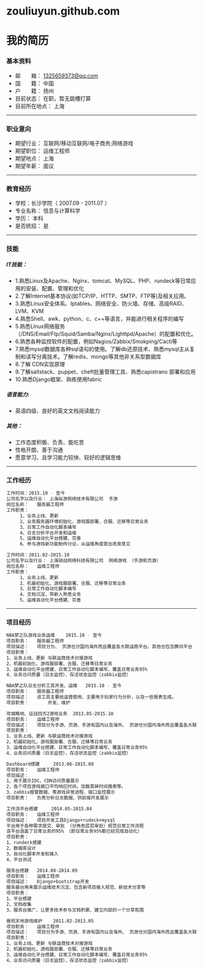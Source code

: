 # zouliuyun.github.com

# 我的简历
### 基本资料 
* 邮　　箱： 	1325659373@qq.com 
* 国　　籍： 	中国 	
* 户　　籍： 	扬州 
* 目前状态： 	在职，暂无跳槽打算 	
* 目前所在地点： 	上海 

________________________________________

### 职业意向 
* 期望行业： 	互联网/移动互联网/电子商务;网络游戏 
* 期望职位： 	运维工程师 
* 期望地点： 	上海 
* 期望年薪： 	面议 

________________________________________


### 教育经历 
* 学校：长沙学院（ 2007.09 - 2011.07 ） 
* 专业名称： 	信息与计算科学 	
* 学历： 	本科 	
* 是否统招： 	是 

________________________________________


### 技能
#####  IT技能：
* 1.熟悉Linux及Apache、Nginx、tomcat、MySQL、PHP、rundeck等日常应用的安装、配置、管理和优化
* 2.了解Internet基本协议(如TCP/IP、HTTP、SMTP、FTP等)及相关应用。
* 3.熟悉Linux安全体系、Iptables、网络安全、防火墙、存储、高级RAID、LVM、KVM
* 4.熟悉Shell、awk、python、c、c++等语言，并能进行相关程序的编写
* 5.熟悉Linux网络服务（/DNS/Email/Ftp/Squid/Samba/Nginx/Lighttpd/Apache）的配置和优化。
* 6.熟悉各种监控软件的配置，例如Nagios/Zabbix/Smokping/Cacti等
* 7.熟悉mysql数据库各种sql语句的使用。了解db还原技术、熟悉mysql主从复制和读写分离技术。了解redis、mongo等其他非关系型数据库
* 8.了解 CDN实现原理
* 9.了解saltstack、puppet、cheft批量管理工具、熟悉capistrano 部署和应用
* 10.熟悉Django框架、熟练使用fabric 

#####  语言能力:
* 英语四级、良好的英文文档阅读能力

#####  其他：
* 工作态度积极、负责、能吃苦
* 性格开朗、善于沟通
* 愿意学习、且学习能力较快、较好的逻辑思维

________________________________________

### 工作经历
```sh
工作时间：2015.10 - 至今 
公司名字以及行业： 上海纵游网络技术有限公司 	手游
岗位名称： 	服务器工程师
工作职责： 
	 1、业务上线、更新
	 2、业务服务器环境初始化、游戏服部署、合服、迁移等日常业务
	 3、日常工作自动化脚本编写
	 4、日志分析平台开发和运维
	 5、运维自动化平台搭建、完善 
	 6、参与游戏新功能制作讨论，从运维角度提出改良意见
```
```sh
工作时间：2011.02-2015.10 
公司名字以及行业： 上海锐战网络科技有限公司 	网络游戏 （手游和页游）
岗位名称： 	运维工程师
工作职责： 
	 1、业务上线、更新
	 2、机器初始化、游戏服部署、合服、迁移等日常业务
	 3、日常工作自动化脚本编写
	 4、文档沉淀、带新人熟悉业务
	 5、运维自动化平台搭建、完善 
```

________________________________________
### 项目经历 
```sh
NBA梦之队游戏业务运维 	2015.10 - 至今
项目职务： 	服务器工程师 
项目描述： 	项目分为、 页游也分国内海外而且覆盖各大联运商平台、其他也包含腾讯平台
项目职责： 	
1、业务上线、更新 与联运商技术对接游戏
2、机器初始化、游戏服部署、合服、迁移等日常业务
3、运维自动化平台搭建、日常工作自动化脚本编写、覆盖日常业务95%
4、业务访问质量（日志监控）、存活状态监控（zabbix监控） 
```
```sh
NBA梦之队日志分析工具开发、运维 	2015.10 - 至今
项目职务： 	服务器工程师 
项目描述： 	该工具主要给运营使用、主要用于玩家行为分析，以及一些报表生成。
项目职责：       开发、维护
```
```sh
攻城略地、征战四方2游戏业务 	2013.05-2015.10 
项目职务： 	运维工程师 
项目描述： 	项目分为手游、页游、手游有国内以及海外、 页游也分国内海外而且覆盖各大联运商平台、其他也包含腾讯平台
项目职责： 	
1、业务上线、更新 与联运商技术对接游戏
2、机器初始化、游戏服部署、合服、迁移等日常业务
3、运维自动化平台搭建、日常工作自动化脚本编写、覆盖日常业务95%
4、业务访问质量（日志监控）、存活状态监控（zabbix监控） 
```
```sh
Dashboard搭建 	2013.06-2015.08 
项目职务： 	运维工程师 
项目描述： 	
1、用于展示IDC、CDN访问质量展示
2、各个项目游戏接口平均响应时间，加载首屏时间报表等。
3、zabbix报警数据、等游戏异常进程、端口监控展示 
项目职责： 	负责分析日志数据、供前端开发展示 
```
```sh
工作流平台搭建 	2014.05-2015.04 
项目职务： 	运维工程师 
项目描述： 	项目开发工具Django+rudeck+mysql
平台用于各种需求提交、审批 （分角色层层审批）规范日常工作流程
该平台涵盖了日常业务的95% （即日常业务95%都已经完成自动化） 
项目职责： 	
1、rundeck搭建
2、数据库设计
3、自动化脚本开发和接入
4、平台测试 
```
```sh
服务台搭建 	2014.08-2014.09 
项目职务： 	运维工程师 
项目描述： 	Django+bootstrap开发
服务器台用来展示运维技术沉淀、包含新项目接入规范、新技术分享等 
项目职责： 	
1、平台搭建
2、文档收集
3、服务台推广、让更多技术参与文档积累、建立内部的一个分享氛围 
```
```sh
傲视天地游戏维护 	2011.02-2013.05 
项目职务： 	运维工程师 
项目描述： 	项目分为手游、页游、手游有国内以及海外、 页游也分国内海外而且覆盖各大联运商平台、其他也包含腾讯平台 
项目职责： 	
1、业务上线、更新 与联运商技术对接游戏 
2、机器初始化、游戏服部署、合服、迁移等日常业务 
3、运维自动化平台搭建、日常工作自动化脚本编写、覆盖日常业务95% 
4、业务访问质量（日志监控）、存活状态监控（zabbix监控） 
```

